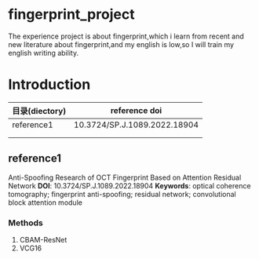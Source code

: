 # fingerprint_project

The experience project is about fingerprint,which i learn from recent and new literature about fingerprint,and my
english is low,so I will train my english writing ability.

# Introduction

| 目录(diectory) | reference doi                |
| -------------- | ---------------------------- |
| reference1     | 10.3724/SP.J.1089.2022.18904 |
|                |                              |
|                |                              |

## reference1

Anti-Spoofing Research of OCT Fingerprint Based on Attention Residual Network
**DOI**: 10.3724/SP.J.1089.2022.18904
**Keywords**: optical coherence tomography; fingerprint anti-spoofing; residual network; convolutional block attention
module

### Methods

1. CBAM-ResNet
2. VCG16